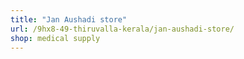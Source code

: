 ```yaml
---
title: "Jan Aushadi store"
url: /9hx8-49-thiruvalla-kerala/jan-aushadi-store/
shop: medical supply
---
```

